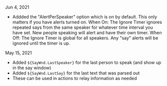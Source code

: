 Jun 4, 2021
- Addded the "AlertPerSpeaker" option which is on by default.  This only matters if you have alerts turned on.
  When On:  The Ignore Timer ignores repeated says from the same speaker for whatever time interval you have set.
            New people speaking will alert and have their own timer.
  When Off:  The Ignore Timer is global for all speakers.  Any "say" alerts will be ignored until the timer is up.

May 15, 2021
- Added `${SayWnd.LastSpeaker}` for the last person to speak (and show up in the say window)
- Added `${SayWnd.LastSay}` for the last text that was parsed out
- These can be used in actions to relay information as needed
